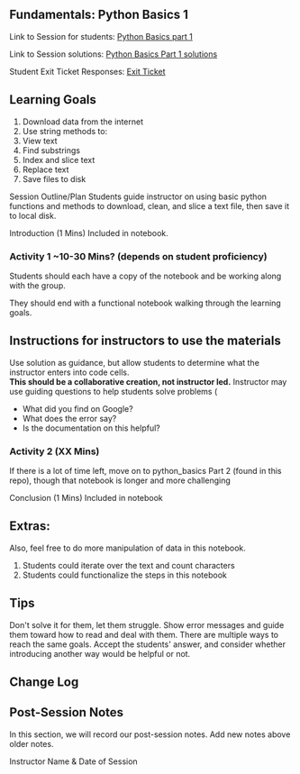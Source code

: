 ## Fundamentals: Python Basics 1

Link to Session for students: [Python Basics part 1](https://github.com/learn-co-students/FLEX-fundamentals-students/blob/main/Python/python_basics1/python_basics1.ipynb)

Link to Session solutions: [Python Basics Part 1 solutions](https://github.com/flatiron-school/FLEX-fundamentals-instructors/blob/main/Python/python_basics1/solutions_python_basics1.ipynb)

Student Exit Ticket Responses: [Exit Ticket](https://docs.google.com/forms/d/1KMX6Jc9OD_D03sRv0OR9GVXcFpXBzn1s54DOd7onemU/edit?usp=sharing)

## Learning Goals
1. Download data from the internet
2. Use string methods to:
  1. View text
  2. Find substrings
  3. Index and slice text
  4. Replace text
3. Save files to disk

Session Outline/Plan
Students guide instructor on using basic python functions and methods to download, clean, and slice a text file, then save it to local disk.

Introduction (1 Mins)
Included in notebook.

### Activity 1 ~10-30 Mins? (depends on student proficiency)

Students should each have a copy of the notebook and be working along with the group.  

They should end with a functional notebook walking through the learning goals.  

## Instructions for instructors to use the materials

Use solution as guidance, but allow students to determine what the instructor enters into code cells.  
**This should be a collaborative creation, not instructor led.**
Instructor may use guiding questions to help students solve problems (

* What did you find on Google?
* What does the error say?
* Is the documentation on this helpful?

### Activity 2 (XX Mins)

If there is a lot of time left, move on to python_basics Part 2 (found in this repo), though that notebook is longer and more challenging

Conclusion (1 Mins)
Included in notebook

## Extras: 
Also, feel free to do more manipulation of data in this notebook.

1. Students could iterate over the text and count characters
2. Students could functionalize the steps in this notebook

## Tips
Don't solve it for them, let them struggle.  Show error messages and guide them toward how to read and deal with them.
There are multiple ways to reach the same goals.  Accept the students' answer, and consider whether introducing another way would be helpful or not.

## Change Log

## Post-Session Notes
In this section, we will record our post-session notes. Add new notes above older notes.

Instructor Name & Date of Session
